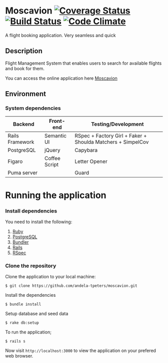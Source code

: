 # Moscavion [![Coverage Status](https://coveralls.io/repos/github/andela-tpeters/moscavion/badge.svg)](https://coveralls.io/github/andela-tpeters/moscavion) [![Build Status](https://travis-ci.org/andela-tpeters/moscavion.svg?branch=develop)](https://travis-ci.org/andela-tpeters/moscavion) [![Code Climate](https://codeclimate.com/repos/57a1e49ede8c777bf00001b0/badges/488dd4ac1628dfadcdfd/gpa.svg)](https://codeclimate.com/repos/57a1e49ede8c777bf00001b0/feed)


A flight booking application. Very seamless and quick

## Description
Flight Management System that enables users to search for available flights and book for them.

You can access the online application here [Moscavion](http://moscavion.herokuapp.com)

## Environment

### System dependencies
|        Backend                 |  Front-end                     |  Testing/Development
|--------------------------------|--------------------------------|------------------------------------------------------------
| Rails Framework                |   Semantic UI                  | RSpec + Factory Girl + Faker + Shoulda Matchers + SimpelCov
| PostgreSQL                     |   jQuery                       | Capybara
| Figaro                         |   Coffee Script                 | Letter Opener
| Puma server                    |                                | Guard


# Running the application

### Install dependencies

You need to install the following:

1. [Ruby](https://github.com/rbenv/rbenv)
2. [PostgreSQL](http://www.postgresql.org/download/macosx/)
3. [Bundler](http://bundler.io/)
4. [Rails](http://guides.rubyonrails.org/getting_started.html#installing-rails)
5. [RSpec](http://rspec.info/)


### Clone the repository

Clone the application to your local machine:

```
$ git clone https://github.com/andela-tpeters/moscavion.git
```

Install the dependencies

```
$ bundle install
```

Setup database and seed data

```
$ rake db:setup
```

To run the application;

```
$ rails s
```
Now visit `http://localhost:3000` to view the application on your prefered web browser.

